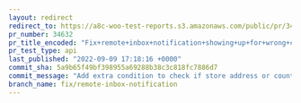 ```yaml
---
layout: redirect
redirect_to: https://a8c-woo-test-reports.s3.amazonaws.com/public/pr/34632/api/index.html
pr_number: 34632
pr_title_encoded: "Fix+remote+inbox+notification+showing+up+for+wrong+country"
pr_test_type: api
last_published: "2022-09-09 17:18:16 +0000"
commit_sha: 5a9b65f49bf398955a69288b38c3c818fc7886d7
commit_message: "Add extra condition to check if store address or country has actually…"
branch_name: fix/remote-inbox-notification
---
```

